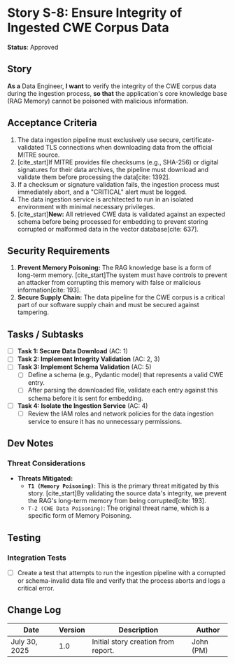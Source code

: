 # Story S-8: Ensure Integrity of Ingested CWE Corpus Data

**Status**: Approved

## Story

**As a** Data Engineer,
**I want** to verify the integrity of the CWE corpus data during the ingestion process,
**so that** the application's core knowledge base (RAG Memory) cannot be poisoned with malicious information.

## Acceptance Criteria

1.  The data ingestion pipeline must exclusively use secure, certificate-validated TLS connections when downloading data from the official MITRE source.
2.  [cite_start]If MITRE provides file checksums (e.g., SHA-256) or digital signatures for their data archives, the pipeline must download and validate them before processing the data[cite: 1392].
3.  If a checksum or signature validation fails, the ingestion process must immediately abort, and a "CRITICAL" alert must be logged.
4.  The data ingestion service is architected to run in an isolated environment with minimal necessary privileges.
5.  [cite_start]**New:** All retrieved CWE data is validated against an expected schema before being processed for embedding to prevent storing corrupted or malformed data in the vector database[cite: 637].

## Security Requirements
1.  **Prevent Memory Poisoning:** The RAG knowledge base is a form of long-term memory. [cite_start]The system must have controls to prevent an attacker from corrupting this memory with false or malicious information[cite: 193].
2.  **Secure Supply Chain:** The data pipeline for the CWE corpus is a critical part of our software supply chain and must be secured against tampering.

## Tasks / Subtasks
-   [ ] **Task 1: Secure Data Download** (AC: 1)
-   [ ] **Task 2: Implement Integrity Validation** (AC: 2, 3)
-   [ ] **Task 3: Implement Schema Validation** (AC: 5)
    -   [ ] Define a schema (e.g., Pydantic model) that represents a valid CWE entry.
    -   [ ] After parsing the downloaded file, validate each entry against this schema before it is sent for embedding.
-   [ ] **Task 4: Isolate the Ingestion Service** (AC: 4)
    -   [ ] Review the IAM roles and network policies for the data ingestion service to ensure it has no unnecessary permissions.

## Dev Notes

### Threat Considerations

* **Threats Mitigated:**
    * **`T1 (Memory Poisoning)`**: This is the primary threat mitigated by this story. [cite_start]By validating the source data's integrity, we prevent the RAG's long-term memory from being corrupted[cite: 193].
    * `T-2 (CWE Data Poisoning)`: The original threat name, which is a specific form of Memory Poisoning.

## Testing
### Integration Tests
- [ ] Create a test that attempts to run the ingestion pipeline with a corrupted or schema-invalid data file and verify that the process aborts and logs a critical error.


## Change Log

| Date          | Version | Description                   | Author      |
|---------------|---------|-------------------------------|-------------|
| July 30, 2025 | 1.0     | Initial story creation from report. | John (PM)   |